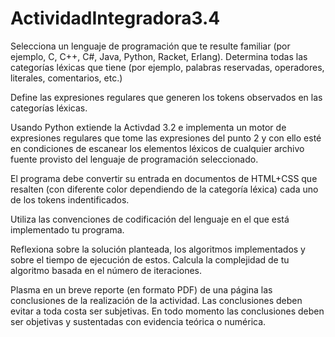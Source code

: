 
# ActividadIntegradora3.4

Selecciona un lenguaje de programación que te resulte familiar (por ejemplo, C, C++, C#, Java, Python, Racket, Erlang). Determina todas las categorías léxicas que tiene (por ejemplo, palabras reservadas, operadores, literales, comentarios, etc.)


Define las expresiones regulares que generen los tokens observados en las categorías léxicas.


Usando Python extiende la Activdad 3.2 e implementa un motor de expresiones regulares que tome las expresiones del punto 2 y con ello esté en condiciones de escanear los elementos léxicos de cualquier archivo fuente provisto del lenguaje de programación seleccionado.


El programa debe convertir su entrada en documentos de HTML+CSS que resalten (con diferente color dependiendo de la categoría léxica) cada uno de los tokens indentificados.


Utiliza las convenciones de codificación del lenguaje en el que está implementado tu programa.


Reflexiona sobre la solución planteada, los algoritmos implementados y sobre el tiempo de ejecución de estos.
Calcula la complejidad de tu algoritmo basada en el número de iteraciones.


Plasma en un breve reporte (en formato PDF) de una página las conclusiones de la realización de la actividad. Las conclusiones deben evitar a toda costa ser subjetivas. En todo momento las conclusiones deben ser objetivas y sustentadas con evidencia teórica o numérica.
